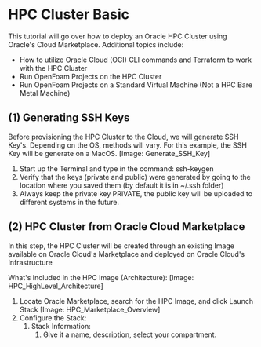 # HPC Cluster Basic
This tutorial will go over how to deploy an Oracle HPC Cluster using Oracle's Cloud Marketplace. Additional topics include:
* How to utilize Oracle Cloud (OCI) CLI commands and Terraform to work with the HPC Cluster
* Run OpenFoam Projects on the HPC Cluster
* Run OpenFoam Projects on a Standard Virtual Machine (Not a HPC Bare Metal Machine)

## (1) Generating SSH Keys
Before provisioning the HPC Cluster to the Cloud, we will generate SSH Key's. Depending on the OS, methods will vary. For this example, the SSH Key will be generate on a MacOS.
[Image: Generate_SSH_Key]
1. Start up the Terminal and type in the command: ssh-keygen
2. Verify that the keys (private and public) were generated by going to the location where you saved them (by default it is in ~/.ssh folder)
3. Always keep the private key PRIVATE, the public key will be uploaded to different systems in the future.

## (2) HPC Cluster from Oracle Cloud Marketplace
In this step, the HPC Cluster will be created through an existing Image available on Oracle Cloud's Marketplace and deployed on Oracle Cloud's Infrastructure

What's Included in the HPC Image (Architecture):
[Image: HPC_HighLevel_Architecture]

1. Locate Oracle Marketplace, search for the HPC Image, and click Launch Stack
[Image: HPC_Marketplace_Overview]
2. Configure the Stack:
   1. Stack Information:
      1. Give it a name, description, select your compartment. 

